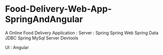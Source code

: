 # Food-Delivery-Web-App-SpringAndAngular
A Online Food Delivery Application :
  Server : Spring
    Spring Web
    Spring Data JDBC
    Spring MySql Server
    Devtools
    
  UI : Angular
    
